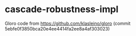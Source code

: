 # cascade-robustness-impl
Gloro code from https://github.com/klasleino/gloro (commit 5ebfe0f3850bca20e4ee4414fa2ee8a4af303023)

